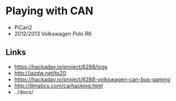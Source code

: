 Playing with CAN
================

- PiCan2
- 2012/2013 Volkswagen Polo R6

## Links
- https://hackaday.io/project/6288/logs
- http://jazdw.net/tp20
- https://hackaday.io/project/6288-volkswagen-can-bus-gaming
- http://illmatics.com/carhacking.html
- ../docs/
